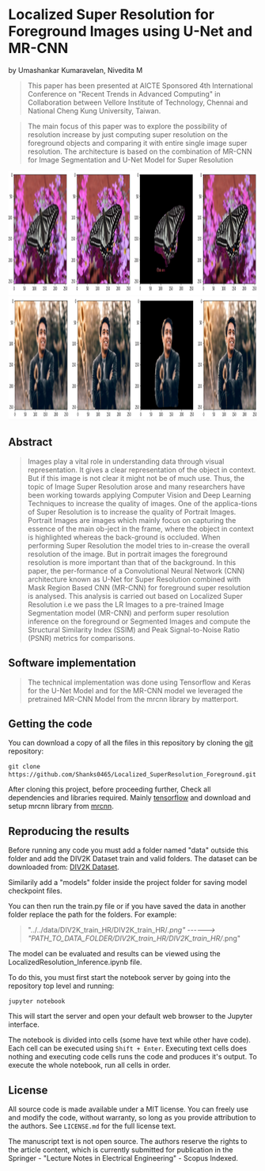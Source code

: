 # Localized Super Resolution for Foreground Images using U-Net and MR-CNN
by
Umashankar Kumaravelan,
Nivedita M

> This paper has been presented at AICTE Sponsored 4th International Conference on "Recent Trends in Advanced Computing" in Collaboration between Vellore Institute of Technology, Chennai and National Cheng Kung University, Taiwan.

> The main focus of this paper was to explore the possibility of resolution increase by just computing super resolution on the foreground objects and comparing it with entire single image super resolution. The architecture is based on the combination of MR-CNN for Image Segmentation and U-Net Model for Super Resolution

<img src="media/ex4.png" alt="Shanks" width="1050" height="250">
<img src="media/person2.png" alt="Shanks" width="1050" height="250">

## Abstract

> Images play a vital role in understanding data through visual representation. It gives a clear representation of the object in context. But if this image is not clear it might not be of much use. Thus, the topic of Image Super Resolution arose and many researchers have been working towards applying Computer Vision and Deep Learning Techniques to increase the quality of images. One of the applica-tions of Super Resolution is to increase the quality of Portrait Images. Portrait Images are images which mainly focus on capturing the essence of the main ob-ject in the frame, where the object in context is highlighted whereas the back-ground is occluded. When performing Super Resolution the model tries to in-crease the overall resolution of the image. But in portrait images the foreground resolution is more important than that of the background. In this paper, the per-formance of a Convolutional Neural Network (CNN) architecture known as U-Net for Super Resolution combined with Mask Region Based CNN (MR-CNN) for foreground super resolution is analysed. This analysis is carried out based on Localized Super Resolution i.e we pass the LR Images to a pre-trained Image Segmentation model (MR-CNN) and perform super resolution inference on the foreground or Segmented Images and compute the Structural Similarity Index (SSIM) and Peak Signal-to-Noise Ratio (PSNR) metrics for comparisons.


## Software implementation

> The technical implementation was done using Tensorflow and Keras for the U-Net Model and for the MR-CNN model we leveraged the pretrained MR-CNN Model from the mrcnn library by matterport.

## Getting the code

You can download a copy of all the files in this repository by cloning the
[git](https://git-scm.com/) repository:

    git clone https://github.com/Shanks0465/Localized_SuperResolution_Foreground.git

After cloning this project, before proceeding further, Check all dependencies and libraries required. Mainly [tensorflow](https://www.tensorflow.org/) and download and setup mrcnn library from [mrcnn](https://github.com/matterport/Mask_RCNN).

## Reproducing the results

Before running any code you must add a folder named "data" outside this folder and add the DIV2K Dataset train and valid folders.
The dataset can be downloaded from: [DIV2K Dataset](https://data.vision.ee.ethz.ch/cvl/DIV2K/).

Similarily add a "models" folder inside the project folder for saving model checkpoint files.

You can then run the train.py file or if you have saved the data in another folder replace the path for the folders.
For example: 

> "../../data/DIV2K_train_HR/DIV2K_train_HR/*.png" ------> "PATH_TO_DATA_FOLDER/DIV2K_train_HR/DIV2K_train_HR/*.png"

The model can be evaluated and results can be viewed using the LocalizedResolution_Inference.ipynb file.

To do this, you must first start the notebook server by going into the
repository top level and running:

    jupyter notebook

This will start the server and open your default web browser to the Jupyter
interface.

The notebook is divided into cells (some have text while other have code).
Each cell can be executed using `Shift + Enter`.
Executing text cells does nothing and executing code cells runs the code
and produces it's output.
To execute the whole notebook, run all cells in order.


## License

All source code is made available under a MIT license. You can freely
use and modify the code, without warranty, so long as you provide attribution
to the authors. See `LICENSE.md` for the full license text.

The manuscript text is not open source. The authors reserve the rights to the
article content, which is currently submitted for publication in the
Springer - "Lecture Notes in Electrical Engineering" - Scopus Indexed.